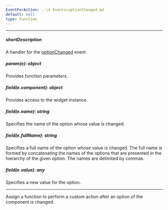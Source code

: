 ```yaml
---
EventForAction: ..\4 Events\optionChanged.md
default: null
type: function
---
```

---
##### shortDescription
A handler for the [optionChanged](/api-reference/10%20UI%20Widgets/Component/4%20Events/optionChanged.md '{basewidgetpath}/Events/#optionChanged') event.

##### param(e): object
Provides function parameters.

##### field(e.component): object
Provides access to the widget instance.

##### field(e.name): string
Specifies the name of the option whose value is changed.

##### field(e.fullName): string
Specifies a full name of the option whose value is changed. The full name is formed by concatenating the names of the options that are presented in the hierarchy of the given option. The names are delimited by commas.

##### field(e.value): any
Specifies a new value for the option.

---
Assign a function to perform a custom action after an option of the component is changed.